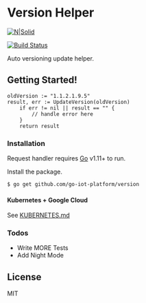# Version Helper

[![N|Solid](https://cldup.com/dTxpPi9lDf.thumb.png)](https://github.com/go-iot-platform/version)

[![Build Status](https://travis-ci.org/joemccann/dillinger.svg?branch=master)](https://github.com/go-iot-platform/version)

Auto versioning update helper.

## Getting Started!

```
oldVersion := "1.1.2.1.9.5"
result, err := UpdateVersion(oldVersion)
	if err != nil || result == "" {
		// handle error here
	}
	return result
```


### Installation

Request handler requires [Go](https://golang.org/) v1.11+ to run.

Install the package.

```sh
$ go get github.com/go-iot-platform/version
```

#### Kubernetes + Google Cloud

See [KUBERNETES.md](https://github.com/joemccann/dillinger/blob/master/KUBERNETES.md)


### Todos

 - Write MORE Tests
 - Add Night Mode

License
----

MIT